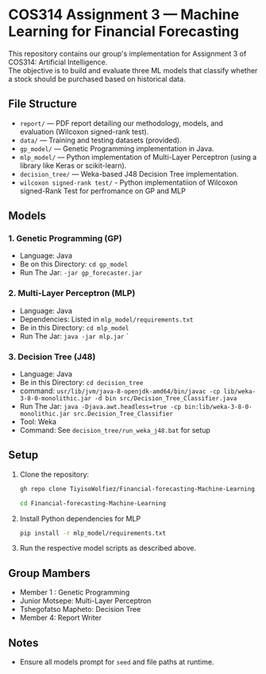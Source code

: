 # COS314 Assignment 3 — Machine Learning for Financial Forecasting

This repository contains our group's implementation for Assignment 3 of COS314: Artificial Intelligence.  
The objective is to build and evaluate three ML models that classify whether a stock should be purchased based on historical data.

## File Structure

- `report/` — PDF report detailing our methodology, models, and evaluation (Wilcoxon signed-rank test).
- `data/` — Training and testing datasets (provided).
- `gp_model/` — Genetic Programming implementation in Java.
- `mlp_model/` — Python implementation of Multi-Layer Perceptron (using a library like Keras or scikit-learn).
- `decision_tree/` — Weka-based J48 Decision Tree implementation.
- `wilcoxon signed-rank test/` - Python implementatiion of Wilcoxon signed-Rank Test for perfromance on GP and MLP

##  Models

### 1. Genetic Programming (GP)
- Language: Java
- Be on this Directory: `cd gp_model`
- Run The Jar: `-jar gp_forecaster.jar`

### 2. Multi-Layer Perceptron (MLP)
- Language: Java
- Dependencies: Listed in `mlp_model/requirements.txt`
- Be in this Directory: `cd mlp_model`
- Run The Jar: `java -jar mlp.jar`
`

### 3. Decision Tree (J48)
- Language: Java
- Be in this Directory: `cd decision_tree`
- command: `usr/lib/jvm/java-8-openjdk-amd64/bin/javac -cp lib/weka-3-8-0-monolithic.jar -d bin src/Decision_Tree_Classifier.java`
- Run The Jar: `java -Djava.awt.headless=true -cp bin:lib/weka-3-8-0-monolithic.jar src.Decision_Tree_Classifier`
- Tool: Weka
- Command: See `decision_tree/run_weka_j48.bat` for setup

##  Setup

1. Clone the repository:
   ```bash
   gh repo clone TiyisoWolfiez/Financial-forecasting-Machine-Learning
   ```
   ```bash
   cd Financial-forecasting-Machine-Learning
   ```

2. Install Python dependencies for MLP
   ```bash
   pip install -r mlp_model/requirements.txt
   ```
3. Run the respective model scripts as described above.

## Group Mambers
  - Member 1 : Genetic Programming
  - Junior Motsepe: Multi-Layer Perceptron
  - Tshegofatso Mapheto: Decision Tree
  - Member 4: Report Writer

## Notes
 - Ensure all models prompt for `seed` and file paths at runtime.
